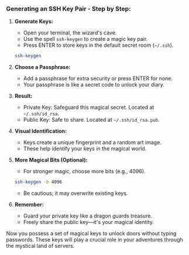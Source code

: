 ### Generating an SSH Key Pair - Step by Step:

1. **Generate Keys:**
   - Open your terminal, the wizard's cave.
   - Use the spell `ssh-keygen` to create a magic key pair.
   - Press ENTER to store keys in the default secret room (`~/.ssh`).
  
   ```bash
   ssh-keygen
   ```

2. **Choose a Passphrase:**
   - Add a passphrase for extra security or press ENTER for none.
   - Your passphrase is like a secret code to unlock your diary.

3. **Result:**
   - Private Key: Safeguard this magical secret. Located at `~/.ssh/id_rsa`.
   - Public Key: Safe to share. Located at `~/.ssh/id_rsa.pub`.

4. **Visual Identification:**
   - Keys create a unique fingerprint and a random art image.
   - These help identify your keys in the magical world.

5. **More Magical Bits (Optional):**
   - For stronger magic, choose more bits (e.g., 4096).
  
   ```bash
   ssh-keygen -b 4096
   ```

   - Be cautious; it may overwrite existing keys.

6. **Remember:**
   - Guard your private key like a dragon guards treasure.
   - Freely share the public key—it's your magical identity.

Now you possess a set of magical keys to unlock doors without typing passwords. These keys will play a crucial role in your adventures through the mystical land of servers.